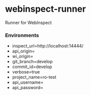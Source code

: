 # webinspect-runner
Runner for WebInspect

### Environments
- inspect_url=http://localhost:14444/
- api_origin=
- wi_origin=
- git_branch=develop
- commit_id=develop
- verbose=true
- project_name=ro-test
- api_username=
- api_password=
